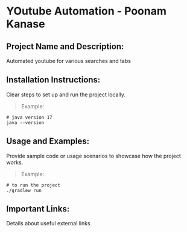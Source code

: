 # YOutube Automation - Poonam Kanase

## Project Name and Description:
Automated youtube for various searches and tabs

## Installation Instructions:
Clear steps to set up and run the project locally.
> Example:
```
# java version 17
java --version
```

## Usage and Examples:
Provide sample code or usage scenarios to showcase how the project works.
> Example:
```
# to run the project
./gradlew run
```

## Important Links:
Details about useful external links
 
